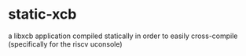 # static-xcb
a libxcb application compiled statically in order to easily cross-compile (specifically for the riscv uconsole)
